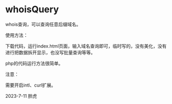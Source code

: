 # whoisQuery

whois查询，可以查询任意后缀域名。

使用方法：

下载代码，运行index.html页面，输入域名查询即可，临时写的，没有美化，没有进行把数据拆开显示，也没写批量查询等等。

php的代码运行方法很简单。

注意：

需要开启intl、curl扩展。

2023-7-11 胖虎
